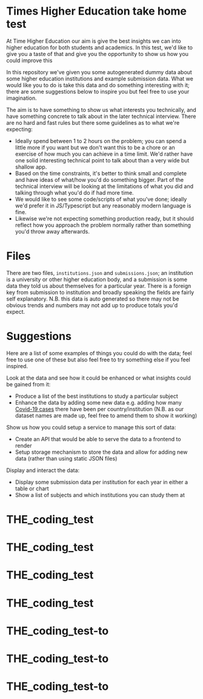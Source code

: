# Times Higher Education take home test

At Time Higher Education our aim is give the best insights we can into higher education for both students and academics. In this test, we'd like to give you a taste of that and give you the opportunity to show us how you could improve this

In this repository we've given you some autogenerated dummy data about some higher education institutions and example submission data. What we would like you to do is take this data and do something interesting with it; there are some suggestions below to inspire you but feel free to use your imagination.

The aim is to have something to show us what interests you technically, and have something concrete to talk about in the later technical interview. There are no hard and fast rules but there some guidelines as to what we're expecting:

 - Ideally spend between 1 to 2 hours on the problem; you can spend a little more if you want but we don't want this to be a chore or an exercise of how much you can achieve in a time limit. We'd rather have one solid interesting technical point to talk about than a very wide but shallow app.
 - Based on the time constraints, it's better to think small and complete and have ideas of what/how you'd do something bigger. Part of the technical interview will be looking at the limitations of what you did and talking through what you'd do if had more time.
 - We would like to see some code/scripts of what you've done; ideally we'd prefer it in JS/Typescript but any reasonably modern language is fine.
 - Likewise we're not expecting something production ready, but it should reflect how you approach the problem normally rather than something you'd throw away afterwards.

# Files

There are two files, `institutions.json` and `submissions.json`; an institution is a university or other higher education body, and a submission is some data they told us about themselves for a particular year. There is a foreign key from submission to institution and broadly speaking the fields are fairly self explanatory. N.B. this data is auto generated so there may not be obvious trends and numbers may not add up to produce totals you'd expect.

# Suggestions
Here are a list of some examples of things you could do with the data; feel free to use one of these but also feel free to try something else if you feel inspired.

Look at the data and see how it could be enhanced or what insights could be gained from it:
 - Produce a list of the best institutions to study a particular subject
 - Enhance the data by adding some new data e.g. adding how many [Covid-19 cases](https://github.com/nytimes/covid-19-data) there have been per country/institution (N.B. as our dataset names are made up, feel free to amend them to show it working)

Show us how you could setup a service to manage this sort of data:
 - Create an API that would be able to serve the data to a frontend to render
 - Setup storage mechanism to store the data and allow for adding new data (rather than using static JSON files)

Display and interact the data:
 - Display some submission data per institution for each year in either a table or chart
 - Show a list of subjects and which institutions you can study them at
# THE_coding_test
# THE_coding_test
# THE_coding_test
# THE_coding_test
# THE_coding_test-to
# THE_coding_test-to
# THE_coding_test-to
